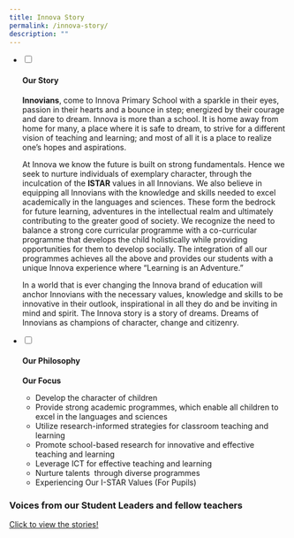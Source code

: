 ```yaml
---
title: Innova Story
permalink: /innova-story/
description: ""
---
```

<ul class="jekyllcodex_accordion">
  <li>
    <input type="checkbox" id="accordion6">
    <label for="accordion6"><h4>Our Story</h4></label>
    <div>
      <p><strong>Innovians</strong>, come to Innova Primary School with a sparkle in their eyes, passion in their hearts and a bounce in step; energized by their courage and dare to dream. Innova is more than a school. It is home away from home for many, a place where it is safe to dream, to strive for a different vision of teaching and learning; and most of all it is a place to realize one’s hopes and aspirations.</p>
<p>At Innova we know the future is built on strong fundamentals. Hence we seek to nurture individuals of exemplary character, through the inculcation of the <strong>ISTAR</strong> values in all Innovians. We also believe in equipping all Innovians with the knowledge and skills needed to excel academically in the languages and sciences. These form the bedrock for future learning, adventures in the intellectual realm and ultimately contributing to the greater good of society. We recognize the need to balance a strong core curricular programme with a co-curricular programme that develops the child holistically while providing opportunities for them to develop socially. The integration of all our programmes achieves all the above and provides our students with a unique Innova experience where “Learning is an Adventure.”</p>
<p>In a world that is ever changing the Innova brand of education will anchor Innovians with the necessary values, knowledge and skills to be innovative in their outlook, inspirational in all they do and be inviting in mind and spirit. The Innova story is a story of dreams. Dreams of Innovians as champions of character, change and citizenry.</p>
    </div>
	</li>  
  <li>
    <input type="checkbox" id="accordion7">
    <label for="accordion7"><h4>Our Philosophy</h4></label>
    <div>
      <p><strong>Our Focus</strong></p>
<ul>
<li>Develop the character of children</li>
<li>Provide strong academic programmes, which enable all children to excel in the languages and sciences</li>
<li>Utilize research-informed strategies for classroom teaching and learning</li>
<li>Promote school-based research for innovative and effective teaching and learning</li>
<li>Leverage ICT for effective teaching and learning</li>
<li>Nurture talents  through diverse programmes</li>
<li>Experiencing Our I-STAR Values (For Pupils)</li>
</ul>
    </div>
  </li>
</ul>


### Voices from our Student Leaders and fellow teachers

[Click to view the stories!](/files/Innova-Primary-School-Good-Stories-Book-content-v5.pdf)